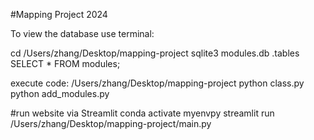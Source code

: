 #Mapping Project 2024

To view the database use terminal:

cd /Users/zhang/Desktop/mapping-project
sqlite3 modules.db
.tables
SELECT * FROM modules;


execute code:
/Users/zhang/Desktop/mapping-project
python class.py
python add_modules.py


#run website via Streamlit
conda activate myenvpy
streamlit run /Users/zhang/Desktop/mapping-project/main.py


